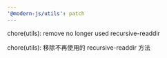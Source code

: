 ```yaml
---
'@modern-js/utils': patch
---
```


chore(utils): remove no longer used recursive-readdir

chore(utils): 移除不再使用的 recursive-readdir 方法
